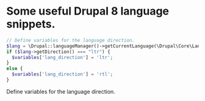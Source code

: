 # Some useful Drupal 8 language snippets.

```php
// Define variables for the language direction.
$lang = \Drupal::languageManager()->getCurrentLanguage(\Drupal\Core\Language\LanguageInterface::TYPE_CONTENT);
if ($lang->getDirection() === "ltr") {
  $variables['lang_direction'] = 'ltr';
}
else {
  $variables['lang_direction'] = 'rtl';
}

```

Define variables for the language direction.
